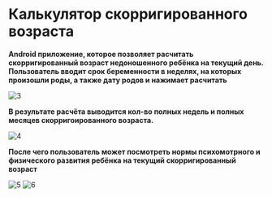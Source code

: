 # Калькулятор скорригированного возраста

**Android приложение, которое позволяет расчитать скорригированный возраст недоношенного ребёнка
 на текущий день. Пользователь вводит срок беременности в неделях, на которых произошли роды, а 
 также дату родов и нажимает расчитать**
 
![3](https://user-images.githubusercontent.com/19308409/81400959-f3a28f80-9136-11ea-90c7-1e3ff0380211.jpg)

**В результате расчёта выводится кол-во полных недель и полных месяцев скорригоированного возраста.**

![4](https://user-images.githubusercontent.com/19308409/81400965-f604e980-9136-11ea-8103-d22eb6648f02.jpg)

**После чего пользователь может посмотреть нормы психомотрного и физического развития ребёнка на 
текущий скорригированный возраст**

![5](https://user-images.githubusercontent.com/19308409/81400970-f7cead00-9136-11ea-9f79-4a3e7cb15360.jpg)
![6](https://user-images.githubusercontent.com/19308409/81400976-f8ffda00-9136-11ea-97c6-e53e4568d629.jpg)

